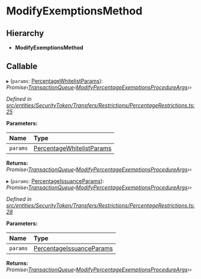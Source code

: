 # ModifyExemptionsMethod

## Hierarchy

* **ModifyExemptionsMethod**

## Callable

▸ \(`params`: [PercentageWhitelistParams](_entities_securitytoken_transfers_restrictions_percentagerestrictions_.percentagewhitelistparams.md)\): _Promise‹_[_TransactionQueue_](../classes/_entities_transactionqueue_.transactionqueue.md)_‹_[_ModifyPercentageExemptionsProcedureArgs_](_types_index_.modifypercentageexemptionsprocedureargs.md)_››_

_Defined in_ [_src/entities/SecurityToken/Transfers/Restrictions/PercentageRestrictions.ts:25_](https://github.com/PolymathNetwork/polymath-sdk/blob/e8bbc1e/src/entities/SecurityToken/Transfers/Restrictions/PercentageRestrictions.ts#L25)

**Parameters:**

| Name | Type |
| :--- | :--- |
| `params` | [PercentageWhitelistParams](_entities_securitytoken_transfers_restrictions_percentagerestrictions_.percentagewhitelistparams.md) |

**Returns:** _Promise‹_[_TransactionQueue_](../classes/_entities_transactionqueue_.transactionqueue.md)_‹_[_ModifyPercentageExemptionsProcedureArgs_](_types_index_.modifypercentageexemptionsprocedureargs.md)_››_

▸ \(`params`: [PercentageIssuanceParams](_entities_securitytoken_transfers_restrictions_percentagerestrictions_.percentageissuanceparams.md)\): _Promise‹_[_TransactionQueue_](../classes/_entities_transactionqueue_.transactionqueue.md)_‹_[_ModifyPercentageExemptionsProcedureArgs_](_types_index_.modifypercentageexemptionsprocedureargs.md)_››_

_Defined in_ [_src/entities/SecurityToken/Transfers/Restrictions/PercentageRestrictions.ts:28_](https://github.com/PolymathNetwork/polymath-sdk/blob/e8bbc1e/src/entities/SecurityToken/Transfers/Restrictions/PercentageRestrictions.ts#L28)

**Parameters:**

| Name | Type |
| :--- | :--- |
| `params` | [PercentageIssuanceParams](_entities_securitytoken_transfers_restrictions_percentagerestrictions_.percentageissuanceparams.md) |

**Returns:** _Promise‹_[_TransactionQueue_](../classes/_entities_transactionqueue_.transactionqueue.md)_‹_[_ModifyPercentageExemptionsProcedureArgs_](_types_index_.modifypercentageexemptionsprocedureargs.md)_››_

